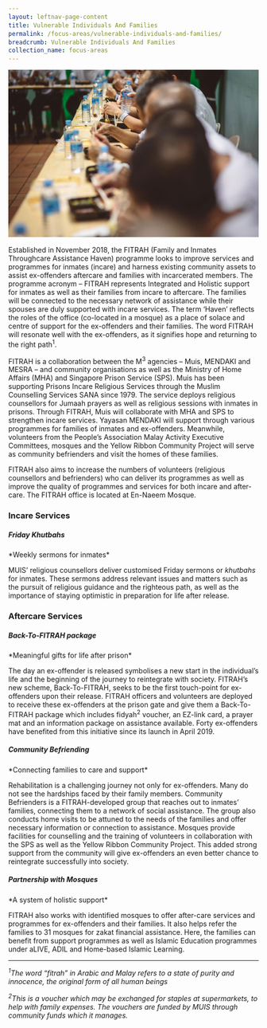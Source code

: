 ```yaml
---
layout: leftnav-page-content
title: Vulnerable Individuals And Families
permalink: /focus-areas/vulnerable-individuals-and-families/
breadcrumb: Vulnerable Individuals And Families
collection_name: focus-areas
---
```


![Vulnerable Individuals And Families](/images/focus-area-vulnerable.jpg)

Established in November 2018, the FITRAH (Family and Inmates Throughcare Assistance Haven) programme looks to improve services and programmes for inmates (incare) and harness existing community assets to assist ex-offenders aftercare and families with incarcerated members. The programme acronym – FITRAH represents Integrated and Holistic support for inmates as well as their families from incare to aftercare. The families will be connected to the necessary network of assistance while their spouses are duly supported with incare services. The term ‘Haven’ reflects the roles of the office (co-located in a mosque) as a place of solace and centre of support for the ex-offenders and their families. The word FITRAH will resonate well with the ex-offenders, as it signifies hope and returning to the right path<sup>1</sup>.

FITRAH is a collaboration between the M<sup>3</sup> agencies – Muis, MENDAKI and MESRA – and community organisations as well as the Ministry of Home Affairs (MHA) and Singapore Prison Service (SPS). Muis has been supporting Prisons Incare Religious Services through the Muslim Counselling Services SANA since 1979. The service deploys religious counsellors for Jumaah prayers as well as religious sessions with inmates in prisons. Through FITRAH, Muis will collaborate with MHA and SPS to strengthen incare services. Yayasan MENDAKI will support through various programmes for families of inmates and ex-offenders. Meanwhile, volunteers from the People’s Association Malay Activity Executive Committees, mosques and the Yellow Ribbon Community Project will serve as community befrienders and visit the homes of these families.

FITRAH also aims to increase the numbers of volunteers (religious counsellors and befrienders) who can deliver its programmes as well as improve the quality of programmes and services for both incare and after-care. The FITRAH office is located at En-Naeem Mosque.

### **Incare Services**

##### **Friday Khutbahs**
<p class="desc">*Weekly sermons for inmates*</p>

MUIS’ religious counsellors deliver customised Friday sermons or *khutbahs* for inmates. These sermons address relevant issues and matters such as the pursuit of religious guidance and the righteous path, as well as the importance of staying optimistic in preparation for life after release.

### **Aftercare Services**

##### **Back-To-FITRAH package**
<p class="desc">*Meaningful gifts for life after prison*</p>

The day an ex-offender is released symbolises a new start in the individual’s life and the beginning of the journey to reintegrate with society. FITRAH’s new scheme, Back-To-FITRAH, seeks to be the first touch-point for ex-offenders upon their release. FITRAH officers and volunteers are deployed to receive these ex-offenders at the prison gate and give them a Back-To-FITRAH package which includes fidyah<sup>2</sup> voucher, an EZ-link card, a prayer mat and an information package on assistance available. Forty ex-offenders have benefited from this initiative since its launch in April 2019.

##### **Community Befriending**
<p class="desc">*Connecting families to care and support*</p>

Rehabilitation is a challenging journey not only for ex-offenders. Many do not see the hardships faced by their family members. Community Befrienders is a FITRAH-developed group that reaches out to inmates’ families, connecting them to a network of social assistance. The group also conducts home visits to be attuned to the needs of the families and offer necessary information or connection to assistance. Mosques provide facilities for counselling and the training of volunteers in collaboration with the SPS as well as the Yellow Ribbon Community Project. This added strong support from the community will give ex-offenders an even better chance to reintegrate successfully into society.

##### **Partnership with Mosques**
<p class="desc">*A system of holistic support*</p>

FITRAH also works with identified mosques to offer after-care services and programmes for ex-offenders and their families. It also helps refer the families to 31 mosques for zakat financial assistance. Here, the families can benefit from support programmes as well as Islamic Education programmes under aLIVE, ADIL and Home-based Islamic Learning.

<hr>

*<sup>1</sup>The word “fitrah” in Arabic and Malay refers to a state of purity and innocence, the original form of all human beings*

*<sup>2</sup>This is a voucher which may be exchanged for staples at supermarkets, to help with family expenses. The vouchers are funded by MUIS through community funds which it manages.*





